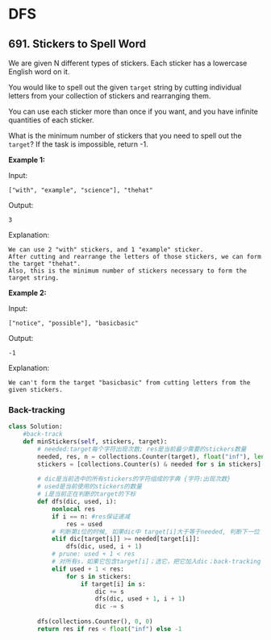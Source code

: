# DFS

## 691. Stickers to Spell Word

We are given N different types of stickers. Each sticker has a lowercase English word on it.

You would like to spell out the given `target` string by cutting individual letters from your collection of stickers and rearranging them.

You can use each sticker more than once if you want, and you have infinite quantities of each sticker.

What is the minimum number of stickers that you need to spell out the `target`? If the task is impossible, return -1.

**Example 1:**

Input:

```text
["with", "example", "science"], "thehat"
```

Output:

```text
3
```

Explanation:

```text
We can use 2 "with" stickers, and 1 "example" sticker.
After cutting and rearrange the letters of those stickers, we can form the target "thehat".
Also, this is the minimum number of stickers necessary to form the target string.
```

**Example 2:**

Input:

```text
["notice", "possible"], "basicbasic"
```

Output:

```text
-1
```

Explanation:

```text
We can't form the target "basicbasic" from cutting letters from the given stickers.
```

### Back-tracking

```python
class Solution:
    #back-track
    def minStickers(self, stickers, target):
        # needed:target每个字符出现次数; res是当前最少需要的stickers数量
        needed, res, n = collections.Counter(target), float("inf"), len(target)  
        stickers = [collections.Counter(s) & needed for s in stickers]
        
        # dic是当前选中的所有stickers的字符组成的字典 {字符:出现次数}
        # used是当前使用的stickers的数量
        # i是当前正在判断的target的下标
        def dfs(dic, used, i):
            nonlocal res            
            if i == n: #res保证递减
                res = used              
            # 判断第i位的时候, 如果dic中 target[i]大于等于needed, 判断下一位
            elif dic[target[i]] >= needed[target[i]]: 
                dfs(dic, used, i + 1)                
            # prune: used + 1 < res 
            # 对所有s，如果它包含target[i]；选它，把它加入dic；back-tracking
            elif used + 1 < res:
                for s in stickers:
                    if target[i] in s:
                        dic += s
                        dfs(dic, used + 1, i + 1)
                        dic -= s
                        
        dfs(collections.Counter(), 0, 0)
        return res if res < float("inf") else -1
```

